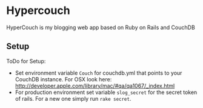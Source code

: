 # Hypercouch

HyperCouch is my blogging web app based on Ruby on Rails and CouchDB

## Setup

ToDo for Setup:
* Set environment variable `Couch` for couchdb.yml that points to
your CouchDB instance. For OSX look here:
http://developer.apple.com/library/mac/#qa/qa1067/_index.html
* For production environment set variable `slog_secret` for the secret token of
  rails. For a new one simply run `rake secret`.
